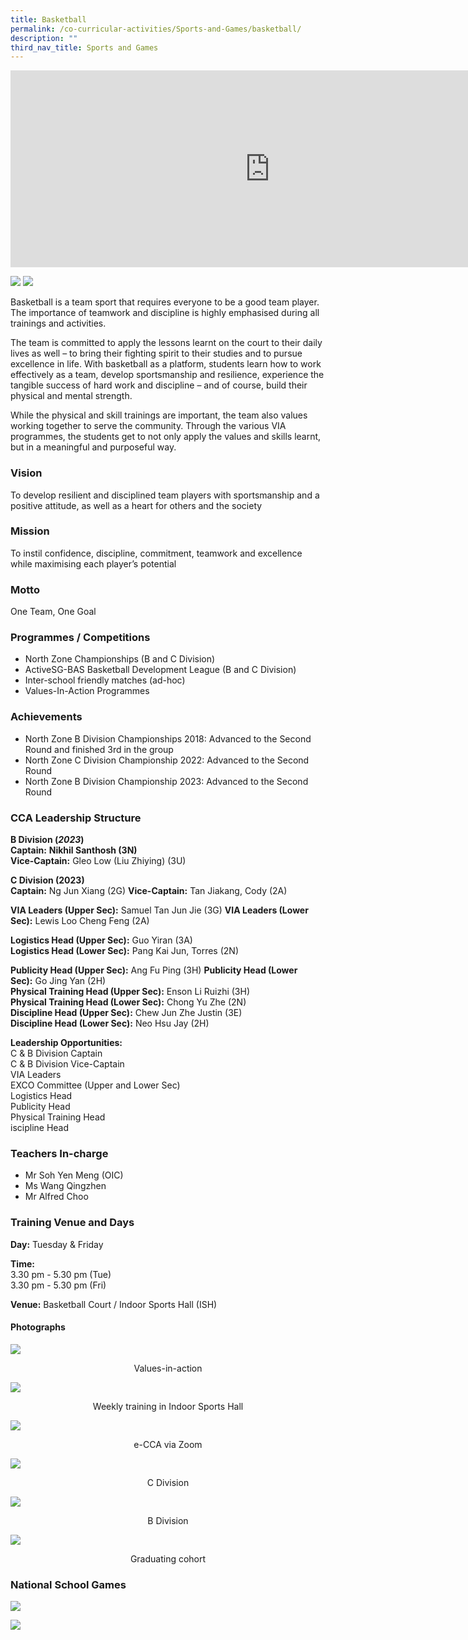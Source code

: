 ```yaml
---
title: Basketball
permalink: /co-curricular-activities/Sports-and-Games/basketball/
description: ""
third_nav_title: Sports and Games
---
```

<center><iframe width="830" height="315" src="https://www.youtube.com/embed/KL1KZDuv80I" title="Basketball" frameborder="0" allow="accelerometer; autoplay; clipboard-write; encrypted-media; gyroscope; picture-in-picture" allowfullscreen=""></iframe></center>

![](/images/bb1.jpeg)
![](/images/bb2.jpeg)

Basketball is a team sport that requires everyone to be a good team player. The importance of teamwork and discipline is highly emphasised during all trainings and activities.&nbsp;

  

The team is committed to apply the lessons learnt on the court to their daily lives as well – to bring their fighting spirit to their studies and to pursue excellence in life. With basketball as a platform, students learn how to work effectively as a team, develop sportsmanship and resilience, experience the tangible success of hard work and discipline – and of course, build their physical and mental strength. &nbsp;  
  
While the physical and skill trainings are important, the team also values working together to serve the community. Through the various VIA programmes, the students get to not only apply the values and skills learnt, but in a meaningful and purposeful way.

### Vision

To develop resilient and disciplined team players with sportsmanship and a positive attitude, as well as a heart for others and the society

### Mission

To instil confidence, discipline, commitment, teamwork and excellence while maximising each player’s potential

### Motto

One Team, One Goal

### Programmes / Competitions

*   North Zone Championships (B and C Division)
*   ActiveSG-BAS Basketball Development League (B and C Division)
*   Inter-school friendly matches (ad-hoc)
*   Values-In-Action Programmes  
    

### Achievements
*   North Zone B Division Championships 2018: Advanced to the Second Round and finished 3rd in the group
*   North Zone C Division Championship 2022: Advanced to the Second Round
*   North Zone B Division Championship 2023: Advanced to the Second Round

### CCA Leadership Structure

**B Division (****_2023_****)**  
**Captain:**&nbsp;**Nikhil Santhosh (3N)**  
**Vice-Captain:**&nbsp;Gleo Low (Liu Zhiying) (3U)  
  
**C Division (****2023****)**  
**Captain:**&nbsp;Ng Jun Xiang (2G)
**Vice-Captain:**&nbsp;Tan Jiakang, Cody (2A)  
  
**VIA Leaders (Upper Sec):**&nbsp;Samuel Tan Jun Jie (3G)
**VIA Leaders (Lower Sec):**&nbsp;Lewis Loo Cheng Feng (2A)

**Logistics Head (Upper Sec):**&nbsp;Guo Yiran (3A)  
**Logistics Head (Lower Sec):**&nbsp;Pang Kai Jun, Torres (2N)  
  
**Publicity Head (Upper Sec):**&nbsp;Ang Fu Ping (3H)
**Publicity Head (Lower Sec):**&nbsp;Go Jing Yan (2H)  
**Physical Training Head (Upper Sec):**&nbsp;Enson Li Ruizhi (3H)  
**Physical Training Head (Lower Sec):**&nbsp;Chong Yu Zhe (2N)  
**Discipline Head&nbsp;(Upper Sec):**&nbsp;Chew Jun Zhe Justin (3E)  
**Discipline Head (Lower Sec):**&nbsp;Neo Hsu Jay (2H)

**Leadership Opportunities:**  
C &amp; B Division Captain  
C &amp; B Division Vice-Captain  
VIA Leaders  
EXCO Committee (Upper and Lower Sec)  
Logistics Head  
Publicity Head  
Physical Training Head  
iscipline Head  

### Teachers In-charge

*   Mr Soh Yen Meng (OIC) 
*   Ms Wang Qingzhen
*   Mr Alfred Choo

### Training Venue and Days

**Day:**&nbsp;Tuesday &amp; Friday

**Time:**&nbsp;   
3.30 pm - 5.30 pm (Tue)    
3.30 pm - 5.30 pm (Fri)

**Venue:**&nbsp;Basketball Court / Indoor Sports Hall (ISH)

  

#### Photographs

![](/images/bb3.jpeg)
<center>Values-in-action</center>

![](/images/bb4.jpeg)
<center> Weekly training in Indoor Sports Hall</center>

![](/images/bb5.jpeg)
<center>e-CCA via Zoom</center>

![](/images/bb6.jpeg)
<center>C Division</center>

![](/images/bb7.jpeg)
<center>B Division</center>

![](/images/bb8.jpeg)
<center> Graduating cohort</center>


### National School Games

![](/images/bb9.jpeg)

![](/images/bb10.jpeg)